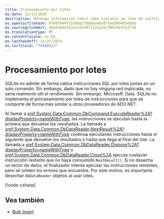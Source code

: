 ```yaml
---
title: Procesamiento por lotes
ms.date: 12/13/2019
description: Obtenga información sobre cómo ejecutar un lote de instrucciones SQL en un solo comando.
ms.openlocfilehash: 0799784471520bb279db6a4b5879ad30945bdebb
ms.sourcegitcommit: 30a558d23e3ac5a52071121a52c305c85fe15726
ms.translationtype: MT
ms.contentlocale: es-ES
ms.lasthandoff: 12/25/2019
ms.locfileid: "75450313"
---
```

# <a name="batching"></a>Procesamiento por lotes

SQLite no admite de forma nativa instrucciones SQL por lotes juntas en un solo comando. Sin embargo, dado que no hay ninguna red implicada, no sería realmente útil el rendimiento. Sin embargo, Microsoft. Data. SQLite no implementa el procesamiento por lotes de instrucciones para que se comporte de forma más similar a otros proveedores de ADO.NET.

Al llamar a <xref:System.Data.Common.DbCommand.ExecuteReader%2A?displayProperty=nameWithType>, las instrucciones se ejecutan hasta la primera que devuelve los resultados. La llamada a <xref:System.Data.Common.DbDataReader.NextResult%2A?displayProperty=nameWithType> continúa ejecutando instrucciones hasta el siguiente que devuelve los resultados o hasta que llega al final del lote. La llamada a <xref:System.Data.Common.DbDataReader.Dispose%2A?displayProperty=nameWithType> o <xref:System.Data.Common.DbDataReader.Close%2A> ejecuta cualquier instrucción restante que no haya consumido `NextResult()`. Si no desecha un lector de datos, el finalizador intenta ejecutar las instrucciones restantes, pero se omiten los errores que encuentre. Por este motivo, es importante desechar `DbDataReader` objetos al usar lotes.

[!code-csharp[](../../../../samples/snippets/standard/data/sqlite/BatchingSample/Program.cs?name=snippet_Batching)]

## <a name="see-also"></a>Vea también

* [Bulk Insert](bulk-insert.md)
